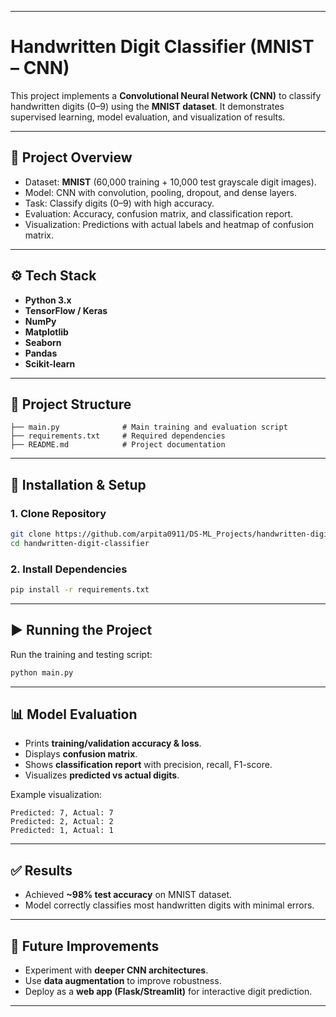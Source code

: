 
---

# Handwritten Digit Classifier (MNIST – CNN)

This project implements a **Convolutional Neural Network (CNN)** to classify handwritten digits (0–9) using the **MNIST dataset**.
It demonstrates supervised learning, model evaluation, and visualization of results.

---

## 📌 Project Overview

* Dataset: **MNIST** (60,000 training + 10,000 test grayscale digit images).
* Model: CNN with convolution, pooling, dropout, and dense layers.
* Task: Classify digits (0–9) with high accuracy.
* Evaluation: Accuracy, confusion matrix, and classification report.
* Visualization: Predictions with actual labels and heatmap of confusion matrix.

---

## ⚙️ Tech Stack

* **Python 3.x**
* **TensorFlow / Keras**
* **NumPy**
* **Matplotlib**
* **Seaborn**
* **Pandas**
* **Scikit-learn**

---

## 📂 Project Structure

```
├── main.py              # Main training and evaluation script
├── requirements.txt     # Required dependencies
├── README.md            # Project documentation
```

---

## 🚀 Installation & Setup

### 1. Clone Repository

```bash
git clone https://github.com/arpita0911/DS-ML_Projects/handwritten-digit-classifier.git
cd handwritten-digit-classifier
```

### 2. Install Dependencies

```bash
pip install -r requirements.txt
```

---

## ▶️ Running the Project

Run the training and testing script:

```bash
python main.py
```

---

## 📊 Model Evaluation

* Prints **training/validation accuracy & loss**.
* Displays **confusion matrix**.
* Shows **classification report** with precision, recall, F1-score.
* Visualizes **predicted vs actual digits**.

Example visualization:

```
Predicted: 7, Actual: 7
Predicted: 2, Actual: 2
Predicted: 1, Actual: 1
```

---

## ✅ Results

* Achieved **\~98% test accuracy** on MNIST dataset.
* Model correctly classifies most handwritten digits with minimal errors.

---

## 🔮 Future Improvements

* Experiment with **deeper CNN architectures**.
* Use **data augmentation** to improve robustness.
* Deploy as a **web app (Flask/Streamlit)** for interactive digit prediction.

---
